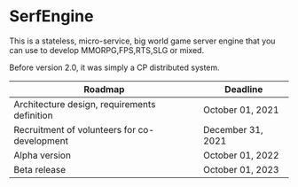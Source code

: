 # SerfEngine
This is a stateless, micro-service, big world game server engine that you can use to develop MMORPG,FPS,RTS,SLG or mixed.

Before version 2.0, it was simply a CP  distributed system.

|Roadmap|Deadline|
|---|---|
|Architecture design, requirements definition|October 01, 2021|
|Recruitment of volunteers for co-development|December 31, 2021|
|Alpha version|October 01, 2022|
|Beta release|October 01, 2023|
